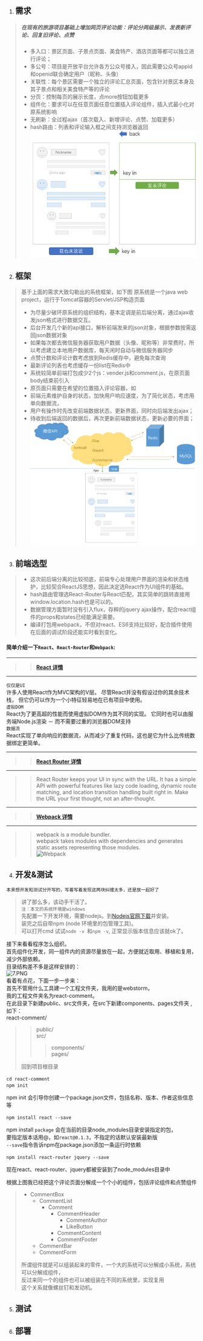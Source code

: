 1. ## 需求
>
> ##### 在现有的旅游项目基础上增加网页评论功能：评论分两级展示、发表新评论、回复旧评论、点赞
> * 多入口：景区页面、子景点页面、美食特产、酒店页面等都可以独立进行评论；
> * 多公号：项目是开放平台允许各方公众号接入，因此需要公众号appid和openid联合确定用户（昵称、头像）
> * 关联性：每个景区需要一个独立的评论汇总页面，包含针对景区本身及其子景点和相关美食特产等的评论
> * 分页：控制每页的展示长度，点more按钮加载更多
> * 组件化：要求可以在任意页面任意位置插入评论组件，插入式最小化对原系统影响
> * 无刷新：全过程ajax（首次载入、新增评论、点赞、加载更多）
> * hash路由：列表和评论输入框之间支持浏览器返回
![2.PNG](https://github.com/chunwei/blog/raw/master/assets/2.PNG)

2. ## 框架
> 
> 基于上面的需求大致勾勒出的系统框架，如下图
原系统是一个java web project，运行于Tomcat容器的Servlet/JSP构造页面
> * 为尽量少破环原系统的组织结构，基本定调是前后端分离，通过ajax收发json格式进行数据交互。
> * 后台开发几个新的api接口，解析前端发来的json对象，根据参数按需返回json数据对象
> * 如果每次都去微信服务器获取用户数据（头像、昵称等）非常费时，所以考虑建立本地用户数据库，每天闲时自动与微信服务器同步
> * 点赞计数和评论计数考虑放到Redis缓存中，避免每次查询
> * 最新评论列表也考虑缓存一份list在Redis中
> * 系统较简单前端打包成少2个js：vender.js和comment.js，在原页面body结束前引入
> * 原页面只需要在希望的位置插入评论容器，如<div id='comment'></div>
> * 前端元素维护自身的状态，加快用户响应速度，为了简化状态，考虑用单向数据流，
> * 用户有操作时先改变前端数据状态，更新界面，同时向后端发出ajax；
> * 待收到后端返回的数据后，再次更新前端数据状态，更新必要的界面；
![3.PNG](https://github.com/chunwei/blog/raw/master/assets/3.PNG)

3. ## 前端选型
> 
> * 这次前后端分离的比较彻底，前端专心处理用户界面的渲染和状态维护，比较契合ReactJS思想，因此决定选React作为UI组件的基础。
> * hash路由管理选React-Router与React匹配，其实简单的跳转直接用window.location.hash也是可以的。
> * 数据管理方面暂时没有引入flux，存粹的jquery ajax操作，配合react组件的props和states已经能满足需要。
> * 编译打包用webpack，不但对react、ES6支持比较好，配合插件使用在后面的调试阶段还能实时看到变化。 
> 
#### 简单介绍一下`React`、`React-Router`和`Webpack`:
>> 
***
>> **[React 详情](https://facebook.github.io/react/)**  
***
>>  
`仅仅是UI`  
许多人使用React作为MVC架构的V层。 尽管React并没有假设过你的其余技术栈， 但它仍可以作为一个小特征轻易地在已有项目中使用。  
`虚拟DOM`  
React为了更高超的性能而使用虚拟DOM作为其不同的实现。 它同时也可以由服务端Node.js渲染 － 而不需要过重的浏览器DOM支持  
`数据流`  
React实现了单向响应的数据流，从而减少了重复代码，这也是它为什么比传统数据绑定更简单。  
***
>> **[React Router 详情](https://github.com/rackt/react-router)**   
***
>> React Router keeps your UI in sync with the URL. It has a simple API with powerful features like lazy code loading, dynamic route matching, and location transition handling built right in. Make the URL your first thought, not an after-thought.  
***
>> **[Webpack 详情](http://webpack.github.io/docs/what-is-webpack.html)** 
***
>> webpack is a module bundler.  
>> webpack takes modules with dependencies and generates static assets representing those modules.  
>> ![Webpack](http://webpack.github.io/assets/what-is-webpack.png)  


4. ## 开发&测试
>
```本来想开发和测试分开写的，写着写着发现这两块纠缠太多，还是放一起好了 ```  
>
>讲了那么多，该动手干活了。  
```注：本文的系统环境是windows ```  
>先配置一下开发环境，需要nodejs。到[Nodejs官网下载](https://nodejs.org/)并安装。  
装完之后自带npm (node 环境里的包管理工具)。  
可以打开cmd 试试`node -v `和`npm -v`, 正常显示版本信息应该就ok了。  
>
接下来看看程序怎么组织。  
首先组件化开发，同一组件内的资源尽量放在一起，方便就近取用、移植和复用，减少外部依赖。  
目录结构差不多是这样安排的：  
![7.PNG](https://github.com/chunwei/blog/raw/master/assets/7.PNG)   
看着有点花，下面一步一步来：  
首先不管用什么工具建一个工程文件夹，我用的是webstorm，  
我的工程文件夹名为react-comment。  
在此目录下新建public、src文件夹，在src下新建components、pages文件夹 ,如下：  
react-comment/  
>> public/  
>> src/  
>>> components/  
>>> pages/  
> 
>回到项目根目录  
>
```cd react-comment```  
```npm init```  
>
npm init  会引导你创建一个package.json文件，包括名称、版本、作者这些信息等  
>
`npm install react --save`  
>
npm install `package` 会在当前的目录node_modules目录安装指定的包，  
要指定版本话用@，如`react@0.1.3`，不指定的话默认安装最新版  
`--save`指令告诉npm在package.json添加一条运行时依赖  
>
`npm install react-router jquery --save`  
>
现在react、react-router、jquery都被安装到了node_modules目录中  
>
根据上图我已经把这个评论页面分解成一个个小的组件，包括评论组件和点赞组件
>
> - CommentBox
>   - CommentList
>     - Comment
>       - CommentHeader
>         - CommentAuthor
>         - LikeButton
>       - CommentContent
>       - CommentFooter
>   - CommentBar
>   - CommentForm
>
> 所谓组件就是可以组装起来的零件，一个大的系统可以分解成小系统，系统可以分解成组件，  
> 反过来同一个的组件也可以被组装在不同的系统里，实现复用  
这个关系就像螺丝钉和发动机。

5. ## 测试

6. ## 部署